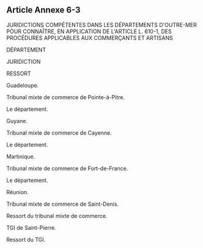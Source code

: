 Article Annexe 6-3
----
JURIDICTIONS COMPÉTENTES DANS LES DÉPARTEMENTS D'OUTRE-MER POUR CONNAÎTRE, EN
APPLICATION DE L'ARTICLE L. 610-1, DES PROCÉDURES APPLICABLES AUX COMMERÇANTS ET
ARTISANS


DÉPARTEMENT

JURIDICTION


RESSORT

Guadeloupe.

Tribunal mixte de commerce de Pointe-à-Pitre.

Le département.

Guyane.

Tribunal mixte de commerce de Cayenne.

Le département.

Martinique.

Tribunal mixte de commerce de Fort-de-France.

Le département.

Réunion.

Tribunal mixte de commerce de Saint-Denis.

Ressort du tribunal mixte de commerce.

TGI de Saint-Pierre.

Ressort du TGI.
